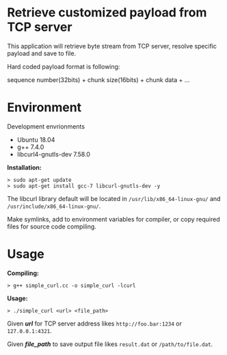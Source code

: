 # Retrieve customized payload from TCP server #

This application will retrieve byte stream from TCP server, resolve specific payload and save to file.

Hard coded payload format is following:

sequence number(32bits) + chunk size(16bits) + chunk data + ...

# Environment #
Development envrionments
- Ubuntu 18.04
- g++ 7.4.0
- libcurl4-gnutls-dev 7.58.0

**Installation:**
```
> sudo apt-get update
> sudo apt-get install gcc-7 libcurl-gnutls-dev -y
```
The libcurl library default will be located in `/usr/lib/x86_64-linux-gnu/` and `/usr/include/x86_64-linux-gnu/`.

Make symlinks, add to environment variables for compiler, or copy required files for source code compiling.

# Usage #
**Compiling:**
```
> g++ simple_curl.cc -o simple_curl -lcurl
```

**Usage:**
```
> ./simple_curl <url> <file_path>
```

Given _**url**_ for TCP server address likes `http://foo.bar:1234` or `127.0.0.1:4321`.

Given _**file_path**_ to save output file likes `result.dat` or `/path/to/file.dat`.